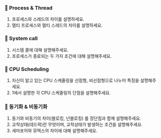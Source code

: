 ### :notebook_with_decorative_cover: Process & Thread
1. 프로세스와 스레드의 차이를 설명하세요.
2. 멀티 프로세스와 멀티 스레드의 차이를 설명하세요.

### :notebook_with_decorative_cover: System call
1. 시스템 콜에 대해 설명해주세요.
2. 프로세스가 종료되는 두 가지 조건에 대해 설명해주세요.

### :notebook_with_decorative_cover: CPU Scheduling
1. 자신이 알고 있는 CPU 스케줄링을 선점형, 비선점형으로 나누어 특징을 설명해주세요.
2. 1에서 설명한 각 CPU 스케줄링의 단점을 설명해주세요.

### :notebook_with_decorative_cover: 동기화 & 비동기화
1. 동기와 비동기의 차이(블로킹, 넌블로킹) 를 장단점과 함께 설명해주세요.
2. 교착상태(데드락)란 무엇이며, 교착상태가 발생하는 조건을 설명해주세요.
3. 세마포어와 뮤텍스의 차이에 대해 설명해주세요.

